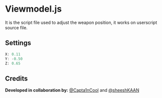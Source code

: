 # Viewmodel.js
It is the script file used to adjust the weapon position, it works on userscript source file.
## Settings

```js
X: 0.11
Y: -0.50
Z: 0.65
```
## Credits
**Developed in collaboration by:** [@Capta1nCool](https://github.com/Capta1nCool) and [@sheeshKAAN](https://github.com/sheeshKAAN)

